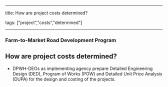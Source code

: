 
---

title: How are project costs determined?

tags: ["project","costs","determined"]

---

### Farm-to-Market Road Development Program

## How are project costs determined?


 - DPWH-DEOs as implementing agency prepare Detailed Engineering Design (DED), Program of Works (POW) and Detailed Unit Price Analysis (DUPA) for the design and costing of the projects.
